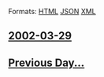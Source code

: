
Formats: [HTML](2002/03/29/index.html)  [JSON](2002/03/29/index.json)  [XML](2002/03/29/index.xml)  

## [2002-03-29](/news/2002/03/29/index.md)

## [Previous Day...](/news/2002/03/28/index.md)

